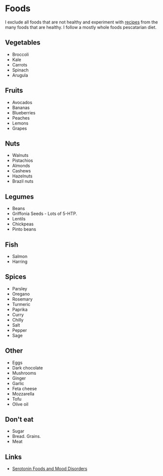 # Foods
I exclude all foods that are not healthy and experiment with [recipes](https://github.com/nikitavoloboev/recipes/#readme) from the many foods that are healthy. I follow a mostly whole foods pescatarian diet.

## Vegetables
- Broccoli
- Kale
- Carrots
- Spinach
- Arugula

## Fruits
- Avocados
- Bananas
- Blueberries
- Peaches
- Lemons
- Grapes

## Nuts
- Walnuts
- Pistachios
- Almonds
- Cashews
- Hazelnuts
- Brazil nuts

## Legumes
- Beans
- Griffonia Seeds - Lots of 5-HTP.
- Lentils
- Chickpeas
- Pinto beans

## Fish
- Salmon
- Harring

## Spices
- Parsley
- Oregano
- Rosemary
- Turmeric
- Paprika
- Curry
- Chilly
- Salt
- Pepper
- Sage

## Other
- Eggs
- Dark chocolate
- Mushrooms
- Ginger
- Garlic
- Feta cheese
- Mozzarella
- Tofu
- Olive oil

## Don't eat
- Sugar
- Bread. Grains.
- Meat

## Links
- [Serotonin Foods and Mood Disorders](https://bebrainfit.com/serotonin-foods-mood-brain/)